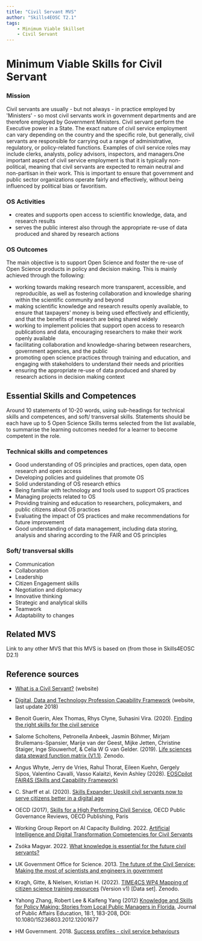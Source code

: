 ```yaml
---
title: "Civil Servant MVS"
author: "Skills4EOSC T2.1"
tags: 
    - Minimum Viable Skillset
    - Civil Servant
---
```


# Minimum Viable Skills for **Civil Servant**

### Mission
Civil servants  are usually - but not always - in practice employed by 'Ministers' - so most civil servants work in government departments and are therefore employed by Government Ministers. Civil servant perform the Executive power in a State. The exact nature of civil service employment can vary depending on the country and the specific role, but generally, civil servants are responsible for carrying out a range of administrative, regulatory, or policy-related functions. Examples of civil service roles may include clerks, analysts, policy advisors, inspectors, and managers.One important aspect of civil service employment is that it is typically non-political, meaning that civil servants are expected to remain neutral and non-partisan in their work. This is important to ensure that government and public sector organizations operate fairly and effectively, without being influenced by political bias or favoritism.

### OS Activities 

- creates and supports open access to scientific knowledge, data, and research results 
- serves the public interest also through the appropriate re-use of data produced and shared by research actions

### OS Outcomes
The main objective is to support Open Science and foster the re-use of Open Science products in policy and decision making. 
This is mainly achieved through the following:

- working towards making research more transparent, accessible, and reproducible, as well as fostering collaboration and knowledge sharing within the scientific community and beyond
- making scientific knowledge and research results openly available, to ensure that taxpayers' money is being used effectively and efficiently, and that the benefits of research are being shared widely
- working to implement policies that support open access to research publications and data, encouraging researchers to make their work openly available 
- facilitating collaboration and knowledge-sharing between researchers, government agencies, and the public
- promoting open science practices through training and education, and engaging with stakeholders to understand their needs and priorities
- ensuring the appropriate re-use of data produced and shared by research actions in decision making context


## Essential Skills and Competences
Around 10 statements of 10-20 words, using sub-headings for technical skills and competences, and soft/ transversal skills. Statements should be each have up to 5 Open Science Skills terms selected from the list available, to summarise the learning outcomes needed for a learner to become competent in the role.

### Technical skills and competences

- Good understanding of OS principles and practices, open data, open research and open access
- Developing policies and guidelines that promote OS
- Solid understanding of OS research ethics
- Being familiar with technology and tools used to support OS practices
- Managing projects related to OS
- Providing training and education to researchers, policymakers, and public citizens about OS practices 
- Evaluating the impact of OS practices and make recommendations for  future improvement
- Good understanding of data management, including data storing, analysis and sharing according to the FAIR and OS principles
 

### Soft/ transversal skills

- Communication
- Collaboration
- Leadership
- Citizen Engagement skills
- Negotiation and diplomacy
- Innovative thinking
- Strategic and analytical skills
- Teamwork
- Adaptability to changes


## Related MVS
Link to any other MVS that this MVS is based on (from those in Skills4EOSC D2.1)

## Reference sources

+ [What is a Civil Servant?](https://www.civilservant.org.uk/information-definitions.html) (website)

+ [Digital, Data and Technology Profession Capability Framework](https://www.gov.uk/government/publications/civil-service-competency-framework) (website, last update 2018)

+ Benoit Guerin, Alex Thomas, Rhys Clyne, Suhasini Vira. (2020). [Finding the right skills for the civil service](https://www.instituteforgovernment.org.uk/sites/default/files/publications/civil-service-skills.pdf)

+ Salome Scholtens, Petronella Anbeek, Jasmin Böhmer, Mirjam Brullemans-Spansier, Marije van der Geest, Mijke Jetten, Christine Staiger, Inge Slouwerhof, & Celia W G van Gelder. (2019). [Life sciences data steward function matrix (V1.1)](https://doi.org/10.5281/zenodo.2561723). Zenodo. 

+ Angus Whyte, Jerry de Vries, Rahul Thorat, Eileen Kuehn, Gergely Sipos, Valentino Cavalli, Vasso Kalaitzi, Kevin Ashley (2028). [EOSCpilot FAIR4S (Skills and Capability Framework)](https://eoscpilot.eu/sites/default/files/eoscpilot-d7.3.pdf)

+ C. Sharff et al. (2020). [Skills Expander: Upskill civil servants now to serve citizens better in a digital age](https://www.pwc.lu/en/upskilling/docs/pwc-skills-expander-civil-servants.pdf)

+ OECD (2017), [Skills for a High Performing Civil Service](https://doi.org/10.1787/9789264280724-en), OECD Public Governance Reviews, OECD Publishing, Paris
         
+ Working Group Report on AI Capacity Building. 2022. [Artificial Intelligence and Digital Transformation Competencies for Civil Servants](https://www.broadbandcommission.org/wp-content/uploads/2022/09/Artificial-Intelligence-and-Digital-Transformation-Competencies-for-Civil-Servants.pdf)

+ Zsóka Magyar. 2022. [What knowledge is essential for the future civil servants?](http://real.mtak.hu/147567/1/2732-2688-article-p79.pdf)

+ UK Government Office for Science. 2013. [The future of the Civil Service: Making the most of scientists and engineers in government](https://assets.publishing.service.gov.uk/government/uploads/system/uploads/attachment_data/file/283200/13-594-review-science-engineering-in-civil-service.pdf)

+ Kragh, Gitte, & Nielsen, Kristian H. (2022). [TIME4CS WP4 Mapping of citizen science training resources](https://doi.org/10.5281/zenodo.6840274) (Version v1) [Data set]. Zenodo. 

+ Yahong Zhang, Robert Lee & Kaifeng Yang (2012) [Knowledge and Skills for Policy Making: Stories from Local Public Managers in Florida](https://doi.org/10.1080/15236803.2012.12001677), Journal of Public Affairs Education, 18:1, 183-208, DOI: 10.1080/15236803.2012.12001677

+ HM Government. 2018. [Success profiles - civil service behaviours](https://assets.publishing.service.gov.uk/government/uploads/system/uploads/attachment_data/file/717275/CS_Behaviours_2018.pdf)